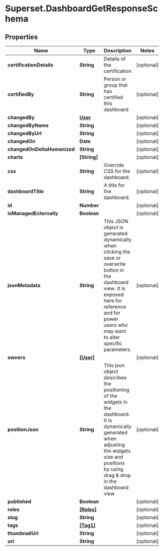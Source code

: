 # Superset.DashboardGetResponseSchema

## Properties
Name | Type | Description | Notes
------------ | ------------- | ------------- | -------------
**certificationDetails** | **String** | Details of the certification | [optional] 
**certifiedBy** | **String** | Person or group that has certified this dashboard | [optional] 
**changedBy** | [**User**](User.md) |  | [optional] 
**changedByName** | **String** |  | [optional] 
**changedByUrl** | **String** |  | [optional] 
**changedOn** | **Date** |  | [optional] 
**changedOnDeltaHumanized** | **String** |  | [optional] 
**charts** | **[String]** |  | [optional] 
**css** | **String** | Override CSS for the dashboard. | [optional] 
**dashboardTitle** | **String** | A title for the dashboard. | [optional] 
**id** | **Number** |  | [optional] 
**isManagedExternally** | **Boolean** |  | [optional] 
**jsonMetadata** | **String** | This JSON object is generated dynamically when clicking the save or overwrite button in the dashboard view. It is exposed here for reference and for power users who may want to alter  specific parameters. | [optional] 
**owners** | [**[User]**](User.md) |  | [optional] 
**positionJson** | **String** | This json object describes the positioning of the widgets in the dashboard. It is dynamically generated when adjusting the widgets size and positions by using drag &amp; drop in the dashboard view | [optional] 
**published** | **Boolean** |  | [optional] 
**roles** | [**[Roles]**](Roles.md) |  | [optional] 
**slug** | **String** |  | [optional] 
**tags** | [**[Tag1]**](Tag1.md) |  | [optional] 
**thumbnailUrl** | **String** |  | [optional] 
**url** | **String** |  | [optional] 
